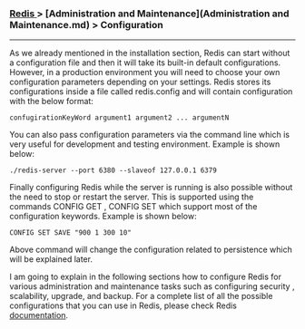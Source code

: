 

### [Redis ](../Redis.md) > [Administration and Maintenance](Administration and Maintenance.md) > Configuration

___


As we already mentioned in the installation section, Redis can start without a configuration file and then it will take its built-in default configurations. However, in a production environment you will need to choose your own configuration parameters depending on your settings. Redis stores its configurations inside a file called redis.config and will contain configuration with the below format:

````
confugirationKeyWord argument1 argument2 ... argumentN
````

You can also pass configuration parameters via the command line which is very useful for development and testing environment. Example is shown below:

````
./redis-server --port 6380 --slaveof 127.0.0.1 6379
````

Finally configuring Redis while the server is running is also possible without the need to stop or restart the server. This is supported using the commands CONFIG GET , CONFIG SET which support most of the configuration keywords. Example is shown below:

````
CONFIG SET SAVE "900 1 300 10"
````

Above command will change the configuration related to persistence which will be explained later.

I am going to explain in the following sections how to configure Redis for various administration and maintenance tasks such as configuring security , scalability, upgrade, and backup. For a complete list of all the possible configurations that you can use in Redis, please check Redis [documentation](https://raw.githubusercontent.com/antirez/redis/3.0/redis.conf).
